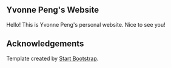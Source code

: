## Yvonne Peng's Website

Hello! This is Yvonne Peng's personal website. Nice to see you!

## Acknowledgements

Template created by [Start Bootstrap](https://startbootstrap.com/).